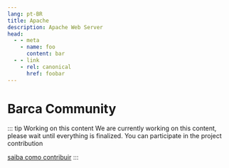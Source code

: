 ```yaml
---
lang: pt-BR
title: Apache
description: Apache Web Server
head:
  - - meta
    - name: foo
      content: bar
  - - link
    - rel: canonical
      href: foobar
---
```


# Barca Community

::: tip Working on this content
We are currently working on this content, please wait until everything is finalized. You can participate in the project contribution

 [saiba como contribuir](https://opensource.guide/)
:::
